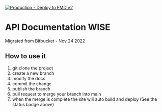 [![Production - Deploy to FMD v2](https://github.com/PSaaS-Developers/wise_docs/actions/workflows/main.yml/badge.svg)](https://github.com/PSaaS-Developers/wise_docs/actions/workflows/main.yml)
# API Documentation WISE

Migrated from Bitbucket - Nov 24 2022 

## How to use it

1. git clone the project
2. create a new branch
3. modify the docs
4. commit the change
5. publish the branch
6. pull request to merge your branch into main
7. when the merge is complete the site will auto build and deploy (See the status badge above)

